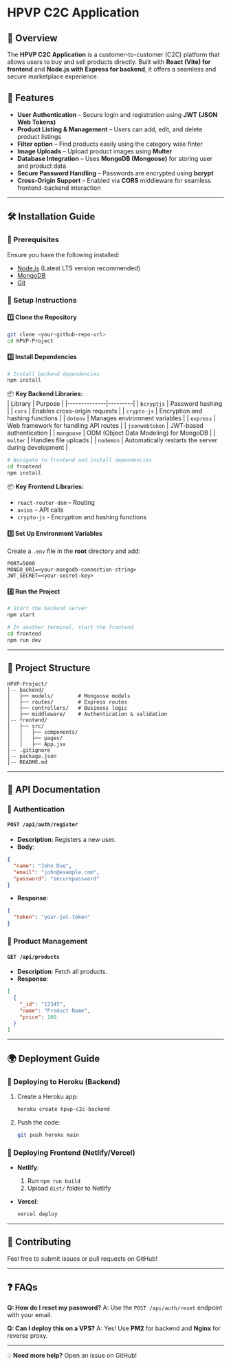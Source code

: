 # HPVP C2C Application

## 📌 Overview
The **HPVP C2C Application** is a customer-to-customer (C2C) platform that allows users to buy and sell products directly. Built with **React (Vite) for frontend** and **Node.js with Express for backend**, it offers a seamless and secure marketplace experience.

## 🚀 Features
- **User Authentication** – Secure login and registration using **JWT (JSON Web Tokens)**
- **Product Listing & Management** – Users can add, edit, and delete product listings
- **Filter option** – Find products easily using the category wise finter
- **Image Uploads** – Upload product images using **Multer**
- **Database Integration** – Uses **MongoDB (Mongoose)** for storing user and product data
- **Secure Password Handling** – Passwords are encrypted using **bcrypt**
- **Cross-Origin Support** – Enabled via **CORS** middleware for seamless frontend-backend interaction

---

## 🛠️ Installation Guide

### 🔹 Prerequisites
Ensure you have the following installed:
- [Node.js](https://nodejs.org/) (Latest LTS version recommended)
- [MongoDB](https://www.mongodb.com/)
- [Git](https://git-scm.com/)

### 🔹 Setup Instructions
#### 1️⃣ Clone the Repository
```sh
git clone <your-github-repo-url>
cd HPVP-Project
```
#### 2️⃣ Install Dependencies
```sh
# Install backend dependencies
npm install
```
📦 **Key Backend Libraries:**  
| Library       | Purpose |
|--------------|---------|
| `bcryptjs`   | Password hashing |
| `cors`       | Enables cross-origin requests |
| `crypto-js`  | Encryption and hashing functions |
| `dotenv`     | Manages environment variables |
| `express`    | Web framework for handling API routes |
| `jsonwebtoken` | JWT-based authentication |
| `mongoose`   | ODM (Object Data Modeling) for MongoDB |
| `multer`     | Handles file uploads |
| `nodemon`    | Automatically restarts the server during development |

```sh
# Navigate to frontend and install dependencies
cd frontend
npm install
```
📦 **Key Frontend Libraries:**  
- `react-router-dom` – Routing  
- `axios` – API calls
- `crypto-js` - Encryption and hashing functions

#### 3️⃣ Set Up Environment Variables
Create a `.env` file in the **root** directory and add:
```
PORT=5000
MONGO_URI=<your-mongodb-connection-string>
JWT_SECRET=<your-secret-key>
```

#### 4️⃣ Run the Project
```sh
# Start the backend server
npm start

# In another terminal, start the frontend
cd frontend
npm run dev
```

---

## 📌 Project Structure
```
HPVP-Project/
│-- backend/
│   ├── models/        # Mongoose models
│   ├── routes/        # Express routes
│   ├── controllers/   # Business logic
│   ├── middleware/    # Authentication & validation
│-- frontend/
│   ├── src/
│   │   ├── components/
│   │   ├── pages/
│   │   ├── App.jsx
│-- .gitignore
│-- package.json
│-- README.md
```

---

## 📡 API Documentation
### 🔹 Authentication
#### `POST /api/auth/register`
- **Description**: Registers a new user.
- **Body**:
```json
{
  "name": "John Doe",
  "email": "john@example.com",
  "password": "securepassword"
}
```
- **Response**:
```json
{
  "token": "your-jwt-token"
}
```

### 🔹 Product Management
#### `GET /api/products`
- **Description**: Fetch all products.
- **Response**:
```json
[
  {
    "_id": "12345",
    "name": "Product Name",
    "price": 100
  }
]
```

---

## 🌍 Deployment Guide
### 🔹 Deploying to Heroku (Backend)
1. Create a Heroku app:
   ```sh
   heroku create hpvp-c2c-backend
   ```
2. Push the code:
   ```sh
   git push heroku main
   ```

### 🔹 Deploying Frontend (Netlify/Vercel)
- **Netlify**: 
  1. Run `npm run build`
  2. Upload `dist/` folder to Netlify

- **Vercel**:
  ```sh
  vercel deploy
  ```

---

## 🤝 Contributing
Feel free to submit issues or pull requests on GitHub!

---

## ❓ FAQs
**Q: How do I reset my password?**
A: Use the `POST /api/auth/reset` endpoint with your email.

**Q: Can I deploy this on a VPS?**
A: Yes! Use **PM2** for backend and **Nginx** for reverse proxy.

---

💡 **Need more help?** Open an issue on GitHub!
